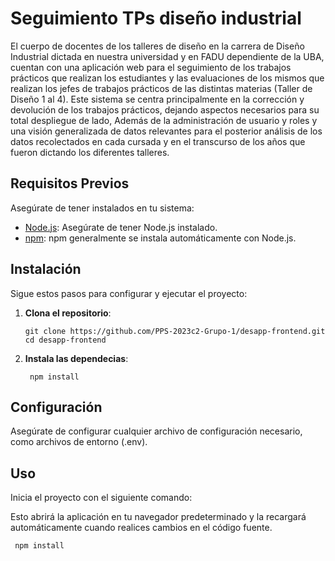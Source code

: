 # Seguimiento TPs diseño industrial

El cuerpo de docentes de los talleres de diseño en la carrera de Diseño Industrial
dictada en nuestra universidad y en FADU dependiente de la UBA, cuentan con
una aplicación web para el seguimiento de los trabajos prácticos que realizan los
estudiantes y las evaluaciones de los mismos que realizan los jefes de trabajos
prácticos de las distintas materias (Taller de Diseño 1 al 4).
Este sistema se centra principalmente en la corrección y devolución de los
trabajos prácticos, dejando aspectos necesarios para su total despliegue de lado,
Además de la administración de usuario y roles y una visión generalizada de
datos relevantes para el posterior análisis de los datos recolectados en cada
cursada y en el transcurso de los años que fueron dictando los diferentes talleres.

## Requisitos Previos

Asegúrate de tener instalados en tu sistema:

- [Node.js](https://nodejs.org/): Asegúrate de tener Node.js instalado.
- [npm](https://www.npmjs.com/): npm generalmente se instala automáticamente con Node.js.

## Instalación

Sigue estos pasos para configurar y ejecutar el proyecto:

1. **Clona el repositorio**:

   ```shell
   git clone https://github.com/PPS-2023c2-Grupo-1/desapp-frontend.git
   cd desapp-frontend

2. **Instala las dependecias**:
   ```shell
    npm install

## Configuración
Asegúrate de configurar cualquier archivo de configuración necesario, como archivos de entorno (.env).


## Uso
Inicia el proyecto con el siguiente comando:

Esto abrirá la aplicación en tu navegador predeterminado y la recargará automáticamente cuando realices cambios en el código fuente.
   ```shell
    npm install


